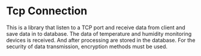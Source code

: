 Tcp Connection
==============

This is a library that listen to a TCP port and receive data from client and save data in to database.
The data of temperature and humidity monitoring devices is received. And after processing are stored in the database.
For the security of data transmission, encryption methods must be used.